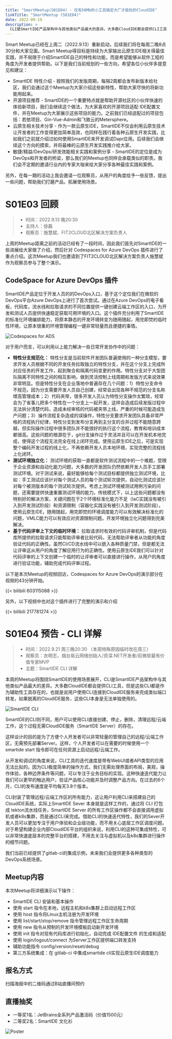 ```yaml
---
title: "SmartMeetup(S01E04) - 仅有50Mb的小工具搞定大厂才能玩的CloudIDE"
linkTitle: "SmartMeetup (S01E04)"
date: 2022-09-19
description: >
  CLI是SmartIDE产品架构中与其他类似产品最大的差异。大多数CloudIDE都会提供CLI工具，但是这些CLI都是作为辅助性工具存在的，也就是说用户使用CLI连接到CloudIDE服务来完成类似端口转发，如果脱离的CloudIDE服务，这些CLI本身是无法单独使用的。
---
```


Smart Meetup已经在上周二（2022.9.13）重新启动，后续我们将在每周二晚8点30分和大家见面。Smart Meetup得目标是持续为大家输出云原生IDE相关得最佳实践，并不局限于介绍SmartIDE自己的特性和功能，而是希望能够从软件工程的角度为开发者提供帮助。以下是我们当前规划的一些方向，希望各位小伙伴多提意见和建议：

- SmartIDE 特性介绍 - 按照我们的发版周期，每隔2周都会发布新版本给社区，我们会通过这个Meetup为大家介绍这些新特性，帮助大家尽快的将新功能用起来。
- 开源项目推荐 - SmartIDE的一个重要特点就是帮助开源社区的小伙伴快速的体验新项目，我们会继续这个做法，为大家喜欢的开源项目适配 IDE配置文件，并在Meetup为大家展示这些项目的能力。之前我们已经适配过的项目包括：若依项目、Gin-Vue-Admin和飞致云的Metersphere。
- 云原生相关技术分享 - 作为一款云原生IDE，SmartIDE不仅会利用云原生技术让开发者的工作变得更加简单高效，也同样在践行着各种云原生开发实践，比如我们之前就介绍过如何使用SmartIDE来开发调试Dapr应用。后续我们会继续这个方向的摸索，并将最棒的云原生开发实践推介给大家。
- 敏捷/精益/DevOps/研发效能相关实践和案例分享 - SmartIDE的定位是成为DevOps和开发者的桥梁，那么我们的Meetup也同样会承载类似的职责。我们会不定期的邀请行业内的专家大咖来给大家分享各种最佳实践和案例。

另外，在每一期的活动上我会邀请一位观察员，从用户的角度给予一些反馈，提出一些问题，帮助我们打磨产品，拓展使用场景。

# S01E03 回顾

> - 时间：2022.9.13 晚20:30 
> - 主持人：徐磊
> - 观察员：施慧斌、FIT2CLOUD北区解决方案负责人

上周的Meetup距离之前的活动已经有了一段时间，因此我们首先对SmartIDE的一些进展给大家做了介绍，然后针对 Codespaces for Azure DevOps 插件进行了重点介绍。这次Meetup我们也邀请到了FIT2CLOUD北区解决方案负责人施慧斌作为观察员参与了整个演示。

## CodeSpace for Azure DevOps 插件

SmartIDE产品定位于开发人员的的DevOps入口，基于这个定位我们在微软的DevOps平台Azure DevOps上进行了首次尝试。通过在Azure DevOps的电子看板，代码库，流水线和拉取请求的不同位置提供一键创建云端工作区的入口，为开发和测试人员提供快速稳定获取可用环境的入口。这个插件充分利用了SmartIDE的标准化环境编排能力，将原本静态的开发环境转变为随用随起，用完即焚的临时性环境，让原本很重的环境管理编程一键非常轻量而且便捷的事情。

![Codespaces for ADS](images/ads-codespaces.PNG)

对于用户而言，可以利用以上能力解决一些日常开发协作中的问题：

- **特性分支规范化：** 特性分支是当前软件开发团队普遍使用的一种分支模型，要求开发人员根据不同的开发任务拉取独立的特性分支，并在这个分支上完成所对应任务的开发工作，起到聚合和隔离代码变更的作用。特性分支对于大型团队隔离不同特性之间的相互影响，做到灵活控制上线周期和发版方式来说效果非常明显。但是特性分支在企业落地中普遍存在几个问题：1）特性分支命令不规范，因为分支需要开发人员自己创建，经常会出现各种不规范的分支名称增高管理成本；2）代码夹带，很多开发人员认为特性分支操作太繁琐，经常会为了省事儿把多个特性在一个分支上一起开发，这样会造成后续发版过程中无法拆分清楚代码，造成未经审核的代码被夹带上线，严重的时候可能造成生产问题；3）操作流程复杂造成的误操作，特性分支要求开发团队具备非常严格的流程执行纪律，特性分支到发布分支再到主分支的合并过程不能随意跨越，但实际操作过程中很多团队并不能很好的执行这个流程，教育和培训成本都很高。这些问题的根源在于，git分支操作过于灵活并且可以在开发机本地完成，使得这个流程无法完全在线上闭环完成。使用云原生IDE之后，可是实现整个编码开发过程的线上化，不再依赖开发人员本地环境，实现完整的流程线上化闭环。
- **测试环境独立化：** 测试环境的获取一直都是软件测试流程中的一个难题，受限于企业资源和自动化能力问题，大多数的开发团队仍然依赖开发人员手工部署测试环境。对于测试来说，最好能够给每个测试目标都提供独立测试环境，比如：手工测试应该针对每个测试人员的每个测试轮次提供，自动化测试应该针对每个被测版本的每个测试轮次提供。考虑上测试环境被测试用例污染的问题，还需要提供快速重置测试环境的能力。传统模式下，以上这些问题都没有特别好的解决方案，关键问题在于2个环境标准化能力不足（IaC实践没有被引入到开发测试阶段）和资源限制（容器化实践没有被引入到开发测试阶段）。使用云原生IDE，随用随起，用完即焚的环境调度能力可以有效解决标准化的问题，VMLC能力可以有效应对资源限制问题。开发环境独立化问题得到完美解决。
- **基于代码评审上下文的临时环境：** 拉取请求时有效的代码评审机制，但是代码库所提供的拉取请求只能帮助评审者比较代码，无法帮助评审者从功能的角度验证代码的正确性。虽然CI/CD流水线中可以嵌入各种质量门禁，但是都无法让评审这从用户的角度了解应用行为的正确性。使用云原生IDE我们可以针对代码评审的上下文创建一个临时的让评审者可以直接进行操作，从用户的角度进行验证功能，辅助完成代码评审过程。

以下是本次Meetup的视频回访，Codespaces for Azure DevOps的演示部分在视频的43分钟开始。

{{< bilibili 603115088 >}}

另外，以下视频中也对这个插件进行了完整的演示和介绍

{{< bilibili 217781274 >}}


# S01E04 预告 - CLI 详解

> - 时间：2022.9.21 周三晚20:30 （本周特殊原因临时改在周三）
> - 观察员：衣明志，烟台易云网络创始人/资深.NET开发者/前微软最有价值专家MVP
> - 主题：SmartIDE CLI 详解

本周的Meetup将围绕SmartIDE的使用场景展开，CLI是SmartIDE产品架构中与其他类似产品最大的差异。大多数CloudIDE都会提供CLI工具，但是这些CLI都是作为辅助性工具存在的，也就是说用户使用CLI连接到CloudIDE服务来完成类似端口转发，如果脱离的CloudIDE服务，这些CLI本身是无法单独使用的。

![SmartIDE CLI](images/smartide-cli.png)

SmartIDE的CLI则不同，用户可以使用CLI直接创建、停止，删除，清理远程/云端工作，这个过程无需CloudIDE服务（SmartIDE Server）的存在。

这样设计的目的是为了方便个人开发者可以非常轻量的管理自己的远程/云端工作区，无需预先部署Server。这样，个人开发者可以在需要的时候使用一个 smartide start 指令即可在任何资源上启动远程/云端工作。

从开发和调试的角度来说，CLI工具的迭代速度是带有WebUI或者API类型的应用无法比拟的。因为CLI极度简单的操作方式，我们无需处理界面的布局，美观，操作体验，各种边界条件等问题，可以专注于业务目标的实现。这种快速迭代能力让我们可以更早的触达用户，验证产品核心功能并及时调整产品方向。在过去的6个月，CLI的发布速度是平均每天3.8个版本。

CLI封装了管理远程/云端工作区的所有能力，这让用户利用CLI来搭建自己的CloudIDE系统，实际上SmartIDE Sever 本身就是这样工作的，通过将 CLI 打包成 tekton流水线任务，SmartIDE Server 的所有工作区操作都不会直接调用虚拟机或者k8s集群，而是通过CLI来完成。借助CLI的快速迭代特性，我们的Sever开发人员可以更加专注于用户体验和企业级功能，而不用关心底层工作区调度问题。
对于希望构建企业内部CloudIDE平台的组织来说，利用CLI的这种可集成特性，可以非常快速底层本的完整平台的搭建，不用去关注与虚拟机以及k8s集群进行操作的细节问题。

我们当前已经提供了gitlab-ci的集成示例，未来我们会提供更多各种类型的DevOps系统场景。

## Meetup内容

本次Meetup将详细演示以下操作：

- SmartIDE CLI 安装和基本操作
- 使用 start 指令在本地，远程主机和k8s集群上启动远程工作区
- 使用 host 指令将Linux主机注册为开发环境
- 使用 list/start/stop/remove 指令管理远程工作区生命周期
- 使用 new 指令从预制的开发环境模板启动新开发环境
- 使用 init 指令对现有代码库进行初始化，自动完成 IDE配置文件 的生成和适配
- 使用 login/logout/connect 为Server工作区提供端口转发支持
- 辅助功能指令 config/version/reset/debug
- 第三方系统集成：在 gitlab-ci 中集成smartide cli实现云原生IDE调度能力

## 报名方式

扫描海报中的二维码通过B站直播间预约

## 直播抽奖

- 一等奖1名：JetBrains全系列产品激活码（价值1500元）
- 二等奖2名：SmartIDE 文化衫

![Poster](images/meetup-s01e04.png)


